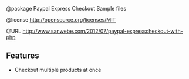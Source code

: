   @package 	Paypal Express Checkout Sample files
  
  @license	http://opensource.org/licenses/MIT
  
  @URL		http://www.sanwebe.com/2012/07/paypal-expresscheckout-with-php

## Features

 - Checkout multiple products at once
